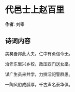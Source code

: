 # 代邑士上赵百里

**作者**: 刘宰

## 诗词内容

美矣吾邦此大夫，仁中有勇信今无。

治侔东里兴乡校，政压西门送女巫。

谋广生员来共学，力排淫祀警群愚。

一陶风俗成醇厚，千古声名泰华俱。

